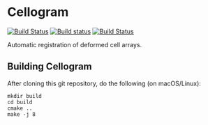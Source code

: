 # Cellogram

[![Build Status](https://travis-ci.com/cellogram/cellogram.svg?branch=master)](https://travis-ci.com/cellogram/cellogram)
[![Build status](https://ci.appveyor.com/api/projects/status/fqn2d54ksckw2p8i?svg=true)](https://ci.appveyor.com/project/jdumas/cellogram)
[![Build Status](https://dev.azure.com/cellogram/cellogram/_apis/build/status/cellogram.cellogram?branchName=master)](https://dev.azure.com/cellogram/cellogram/_build/latest?definitionId=1&branchName=master)

Automatic registration of deformed cell arrays.

## Building Cellogram

After cloning this git repository, do the following (on macOS/Linux):

```
mkdir build
cd build
cmake ..
make -j 8
```
